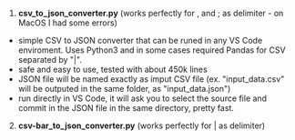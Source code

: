 1. **csv_to_json_converter.py** (works perfectly for , and ; as delimiter - on MacOS I had some errors)
- simple CSV to JSON converter that can be runed in any VS Code enviroment. Uses Python3 and in some cases required Pandas for CSV separated by "|".
- safe and easy to use, tested with about 450k lines
- JSON file will be named exactly as imput CSV file (ex. "input_data.csv" will be outputed in the same folder, as "input_data.json")
- run directly in VS Code, it will ask you to select the source file and commit in the JSON file in the same directory, pretty fast.

2. **csv-bar_to_json_converter.py** (works perfectly for | as delimiter)
